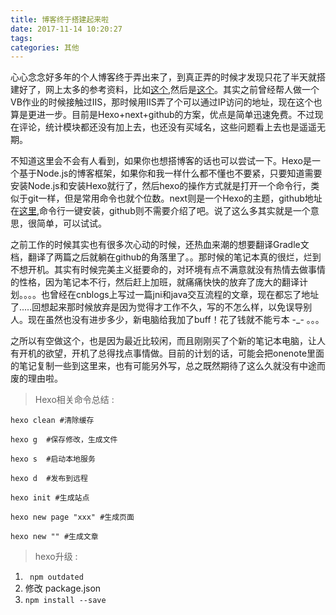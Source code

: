 ```yaml
---
title: 博客终于搭建起来啦
date: 2017-11-14 10:20:27
tags: 
categories: 其他
---
```




心心念念好多年的个人博客终于弄出来了，到真正弄的时候才发现只花了半天就搭建好了，网上太多的参考资料，比如[这个][1],然后是[这个][2]。<!--more-->其实之前曾经帮人做一个VB作业的时候接触过IIS，那时候用IIS弄了个可以通过IP访问的地址，现在这个也算是更进一步。目前是Hexo+next+github的方案，优点是简单迅速免费。不过现在评论，统计模块都还没有加上去，也还没有买域名，这些问题看上去也是遥遥无期。

不知道这里会不会有人看到，如果你也想搭博客的话也可以尝试一下。Hexo是一个基于Node.js的博客框架，如果你和我一样什么都不懂也不要紧，只要知道需要安装Node.js和安装Hexo就行了，然后hexo的操作方式就是打开一个命令行，类似于git一样，但是常用命令也就个位数。next则是一个Hexo的主题，github地址在[这里][3],命令行一键安装，github则不需要介绍了吧。说了这么多其实就是一个意思，很简单，可以试试。

之前工作的时候其实也有很多次心动的时候，还热血来潮的想要翻译Gradle文档，翻译了两篇之后就躺在github的角落里了。。那时候的笔记本真的很烂，烂到不想开机。其实有时候完美主义挺要命的，对环境有点不满意就没有热情去做事情的性格，因为笔记本不行，然后赶上加班，就痛痛快快的放弃了庞大的翻译计划。。。。也曾经在cnblogs上写过一篇jni和java交互流程的文章，现在都忘了地址了.....回想起来那时候放弃是因为觉得才工作不久，写的不怎么样，以免误导别人。现在虽然也没有进步多少，新电脑给我加了buff！花了钱就不能亏本 -_-  。。。

之所以有空做这个，也是因为最近比较闲，而且刚刚买了个新的笔记本电脑，让人有开机的欲望，开机了总得找点事情做。目前的计划的话，可能会把onenote里面的笔记复制一些到这里来，也有可能另外写，总之既然期待了这么久就没有中途而废的理由啦。


> Hexo相关命令总结 :
```
hexo clean #清除缓存

hexo g  #保存修改，生成文件

hexo s  #启动本地服务

hexo d  #发布到远程

hexo init #生成站点

hexo new page "xxx" #生成页面

hexo new "" #生成文章
```
> hexo升级 :
1. ` npm outdated`
2. 修改 package.json
3. `npm install --save`

[1]: https://www.cnblogs.com/visugar/p/6821777.html
[2]:http://blog.csdn.net/qq_33699981/article/details/72716951
[3]: https://github.com/iissnan/hexo-theme-next

